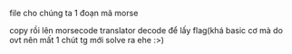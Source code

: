file cho chúng ta 1 đoạn mã morse

copy rồi lên morsecode translator decode để lấy flag(khá basic cơ mà do ovt nên mất 1 chút tg mới solve ra ehe :>)